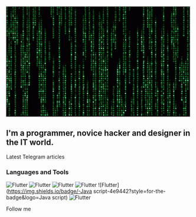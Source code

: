 ![Header](https://github.com/midixx/midixx/blob/main/assets/matrix-code.gif)

## I'm a programmer, novice hacker and designer in the IT world.

Latest Telegram articles

### Languages and Tools
![Flutter](https://img.shields.io/badge/-Python-4e9442?style=for-the-badge&logo=python)
![Flutter](https://img.shields.io/badge/-C++-4e9442?style=for-the-badge&logo=C%2b%2b)
![Flutter](https://img.shields.io/badge/-HTML-4e9442?style=for-the-badge&logo=HTML)
![Flutter](https://img.shields.io/badge/-Css-4e9442?style=for-the-badge&logo=css)
![Flutter](https://img.shields.io/badge/-Java script-4e9442?style=for-the-badge&logo=Java script)
![Flutter](https://img.shields.io/badge/-Photoshop-4e9442?style=for-the-badge&logo=photoshop)


Follow me
